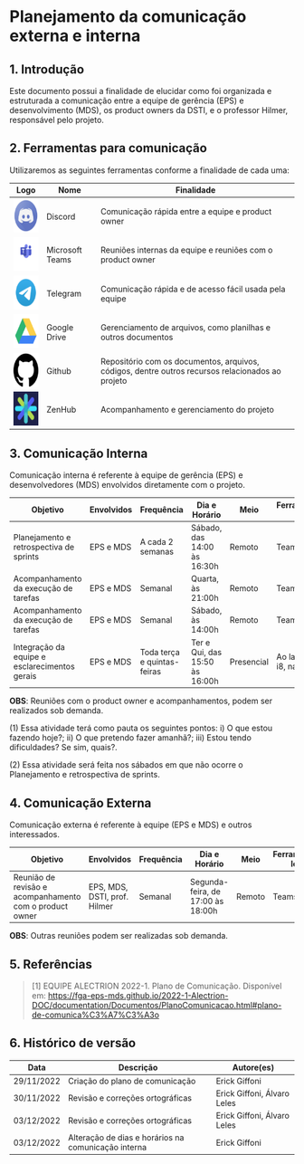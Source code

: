 # Planejamento da comunicação externa e interna

<!-- Tópicos e subtópicos com numeração-->

## 1. Introdução
Este documento possui a finalidade de elucidar como foi organizada e estruturada a comunicação entre a equipe de gerência (EPS) e desenvolvimento (MDS), os product owners da DSTI, e o professor Hilmer, responsável pelo projeto.

## 2. Ferramentas para comunicação

Utilizaremos as seguintes ferramentas conforme a finalidade de cada uma:

|**Logo**|**Nome**|**Finalidade**|
|--------|-------------|---------|
|<img src="../assets/logos/discord.png" width="60px" height="60px">|Discord|Comunicação rápida entre a equipe e product owner|
|<img src="../assets/logos/teams.png" width="60px" height="60px">|Microsoft Teams|Reuniões internas da equipe e reuniões com o product owner|
|<img src="../assets/logos/telegram.png" width="60px" height="60px">|Telegram|Comunicação rápida e de acesso fácil usada pela equipe|
|<img src="../assets/logos/drive.png" width="60px" height="60px">|Google Drive|Gerenciamento de arquivos, como planilhas e outros documentos|
|<img src="../assets/logos/github.png" width="60px" height="60px">|Github|Repositório com os documentos, arquivos, códigos, dentre outros recursos relacionados ao projeto|
|<img src="../assets/logos/zenhub.png" width="60px" height="60px">|ZenHub| Acompanhamento e gerenciamento do projeto|

## 3. Comunicação Interna

Comunicação interna é referente à equipe de gerência (EPS) e desenvolvedores (MDS) envolvidos diretamente com o projeto.

|**Objetivo**|**Envolvidos**|**Frequência**|**Dia e Horário**|**Meio**|**Ferramenta**(ou local)|
|------------|--------------|--------------|-----------|--------|--------|
|Planejamento e retrospectiva de sprints| EPS e MDS| A cada 2 semanas | Sábado, das 14:00 às 16:30h|Remoto|Teams|
|Acompanhamento da execução de tarefas| EPS e MDS| Semanal| Quarta, às 21:00h|Remoto|Teams (1)|
|Acompanhamento da execução de tarefas| EPS e MDS| Semanal| Sábado, às 14:00h|Remoto|Teams (1) (2)|
|Integração da equipe e esclarecimentos gerais| EPS e MDS|Toda terça e quintas-feiras| Ter e Qui, das 15:50 às 16:00h|Presencial|Ao lado da sala i8, na FGA|

**OBS**: Reuniões com o product owner e acompanhamentos, podem ser realizados sob demanda.

(1) Essa atividade terá como pauta os seguintes pontos: i) O que estou fazendo hoje?; ii) O que pretendo fazer amanhã?; iii) Estou tendo dificuldades? Se sim, quais?.

(2) Essa atividade será feita nos sábados em que não ocorre o Planejamento e retrospectiva de sprints.

## 4. Comunicação Externa

Comunicação externa é referente à equipe (EPS e MDS) e outros interessados.

|**Objetivo**|**Envolvidos**|**Frequência**|**Dia e Horário**|**Meio**|**Ferramenta**(ou local)|
|------------|--------------|--------------|-----------|--------|--------|
|Reunião de revisão e acompanhamento com o product owner| EPS, MDS, DSTI, prof. Hilmer| Semanal| Segunda-feira, de 17:00 às 18:00h| Remoto|Teams|

**OBS**: Outras reuniões podem ser realizadas sob demanda.

## 5. Referências

<!-- Referências enumeradas-->

> [1] EQUIPE ALECTRION 2022-1. Plano de Comunicação. Disponível em: https://fga-eps-mds.github.io/2022-1-Alectrion-DOC/documentation/Documentos/PlanoComunicacao.html#plano-de-comunica%C3%A7%C3%A3o

## 6. Histórico de versão

|**Data**|**Descrição**|**Autore(es)**|
|--------|-------------|--------------|
|29/11/2022| Criação do plano de comunicação | Erick Giffoni |
|30/11/2022| Revisão e correções ortográficas | Erick Giffoni, Álvaro Leles |
|03/12/2022| Revisão e correções ortográficas | Erick Giffoni, Álvaro Leles |
|03/12/2022| Alteração de dias e horários na comunicação interna | Erick Giffoni|
